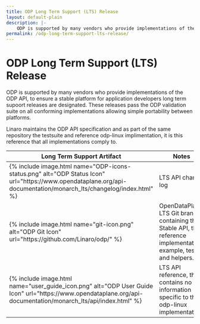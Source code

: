 ```yaml
---
title: ODP Long Term Support (LTS) Release
layout: default-plain
description: |-
    ODP is supported by many vendors who provide implementations of the ODP API, to ensure a stable platform for application developers long term supoort releases are designated. These releases pass the ODP validation suite on all conforming implementations allowing simple portability between platforms.
permalink: /odp-long-term-support-lts-release/
---
```

# ODP Long Term Support (LTS) Release

ODP is supported by many vendors who provide implementations of the ODP API, to ensure a stable platform for application developers long term supoort releases are designated. These releases pass the ODP validation suite on all conforming implementations allowing simple portability between platforms.

Linaro maintains the ODP API specification and as part of the same repository the testsuite and reference odp-linux implimentation, it is this reference that all implementations comply to.

<table id="TABLE_15">

<thead id="THEAD_16">

<tr id="TR_17">

<th id="TH_18">Long Term Support Artifact</th>

<th id="TH_19">Notes</th>

</tr>

</thead>

<tbody id="TBODY_20">

<tr id="TR_21">

<td id="TD_22" markdown="1">
{% include image.html name="ODP-icons-status.png" alt="ODP Status Icon" url="https://www.opendataplane.org/api-documentation/monarch_lts/changelog/index.html" %}
</td>

<td id="TD_25">LTS API change log</td>

</tr>

<tr id="TR_26">

<td id="TD_27" markdown="1">
{% include image.html name="git-icon.png" alt="ODP Git Icon" url="https://github.com/Linaro/odp/" %}
</td>

<td id="TD_30">OpenDataPlane LTS Git branch containing the Stable API, the reference implementation, example, tests and helpers.</td>
</tr>

<tr id="TR_31">

<td id="TD_32" markdown="1">
{% include image.html name="user_guide_icon.png" alt="ODP User Guide Icon" url="https://www.opendataplane.org/api-documentation/monarch_lts/api/index.html" %}
</td>
<td id="TD_35">LTS API reference, this contains no information specific to the odp-linux implementation</td>
</tr>

</tbody>

</table>
